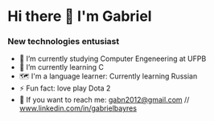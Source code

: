 <h1> Hi there 👋 I'm Gabriel</h1>

<h3>New technologies entusiast</h3>

- 🔭 I’m currently studying  Computer Engeneering at UFPB
- 🌱 I’m currently learning C 
- 🗺️ I'm a language learner: Currently learning Russian
- ⚡ Fun fact: love play Dota 2
- 📨 If you want to reach me: gabn2012@gmail.com // www.linkedin.com/in/gabrielbayres

